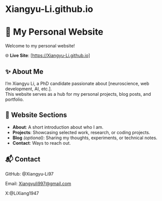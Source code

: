 # Xiangyu-Li.github.io
# 🚀 My Personal Website

Welcome to my personal website!

🌐 **Live Site**: [https://Xiangyu-Li.github.io]

## ✨ About Me
I’m Xiangyu Li, a PhD candidate passionate about [neuroscience, web development, AI, etc.].  
This website serves as a hub for my personal projects, blog posts, and portfolio.

## 🧠 Website Sections
- **About**: A short introduction about who I am.
- **Projects**: Showcasing selected work, research, or coding projects.
- **Blog** *(optional)*: Sharing my thoughts, experiments, or technical notes.
- **Contact**: Ways to reach out.

## 📬 Contact
GitHub: @Xiangyu-Li97

Email: Xiangyuli997@gmail.com

X:@LiXiang1947
